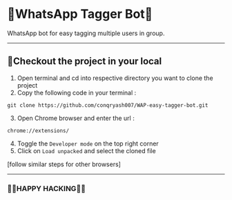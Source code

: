 # 📌WhatsApp Tagger Bot📌
WhatsApp bot for easy tagging multiple users in group.
<hr>

## 👀Checkout the project in your local

  1. Open terminal and cd into respective directory you want to clone the project
  2. Copy the following code in your terminal : 
```
git clone https://github.com/conqryash007/WAP-easy-tagger-bot.git
```
  3. Open Chrome browser and enter the url :
```
chrome://extensions/
```
  4. Toggle the `Developer mode` on the top right corner
  5. Click on `Load unpacked` and select the cloned file <br>
  
  [follow similar steps for other browsers]
<hr> 

### 🐱‍💻HAPPY HACKING🐱‍💻  
